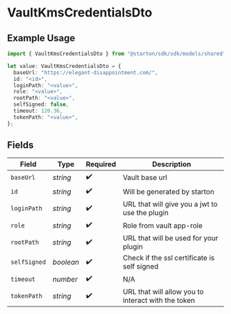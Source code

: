 # VaultKmsCredentialsDto

## Example Usage

```typescript
import { VaultKmsCredentialsDto } from "@starton/sdk/sdk/models/shared";

let value: VaultKmsCredentialsDto = {
  baseUrl: "https://elegant-disappointment.com/",
  id: "<id>",
  loginPath: "<value>",
  role: "<value>",
  rootPath: "<value>",
  selfSigned: false,
  timeout: 120.36,
  tokenPath: "<value>",
};
```

## Fields

| Field                                              | Type                                               | Required                                           | Description                                        |
| -------------------------------------------------- | -------------------------------------------------- | -------------------------------------------------- | -------------------------------------------------- |
| `baseUrl`                                          | *string*                                           | :heavy_check_mark:                                 | Vault base url                                     |
| `id`                                               | *string*                                           | :heavy_check_mark:                                 | Will be generated by starton                       |
| `loginPath`                                        | *string*                                           | :heavy_check_mark:                                 | URL that will give you a jwt to use the plugin     |
| `role`                                             | *string*                                           | :heavy_check_mark:                                 | Role from vault app-role                           |
| `rootPath`                                         | *string*                                           | :heavy_check_mark:                                 | URL that will be used for your plugin              |
| `selfSigned`                                       | *boolean*                                          | :heavy_check_mark:                                 | Check if the ssl certificate is self signed        |
| `timeout`                                          | *number*                                           | :heavy_check_mark:                                 | N/A                                                |
| `tokenPath`                                        | *string*                                           | :heavy_check_mark:                                 | URL that will allow you to interact with the token |